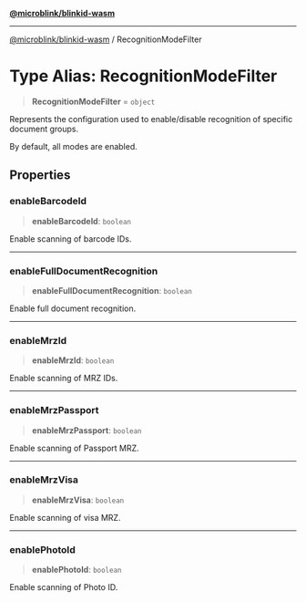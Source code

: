 [**@microblink/blinkid-wasm**](../README.md)

***

[@microblink/blinkid-wasm](../README.md) / RecognitionModeFilter

# Type Alias: RecognitionModeFilter

> **RecognitionModeFilter** = `object`

Represents the configuration used to enable/disable recognition of specific
document groups.

By default, all modes are enabled.

## Properties

### enableBarcodeId

> **enableBarcodeId**: `boolean`

Enable scanning of barcode IDs.

***

### enableFullDocumentRecognition

> **enableFullDocumentRecognition**: `boolean`

Enable full document recognition.

***

### enableMrzId

> **enableMrzId**: `boolean`

Enable scanning of MRZ IDs.

***

### enableMrzPassport

> **enableMrzPassport**: `boolean`

Enable scanning of Passport MRZ.

***

### enableMrzVisa

> **enableMrzVisa**: `boolean`

Enable scanning of visa MRZ.

***

### enablePhotoId

> **enablePhotoId**: `boolean`

Enable scanning of Photo ID.

